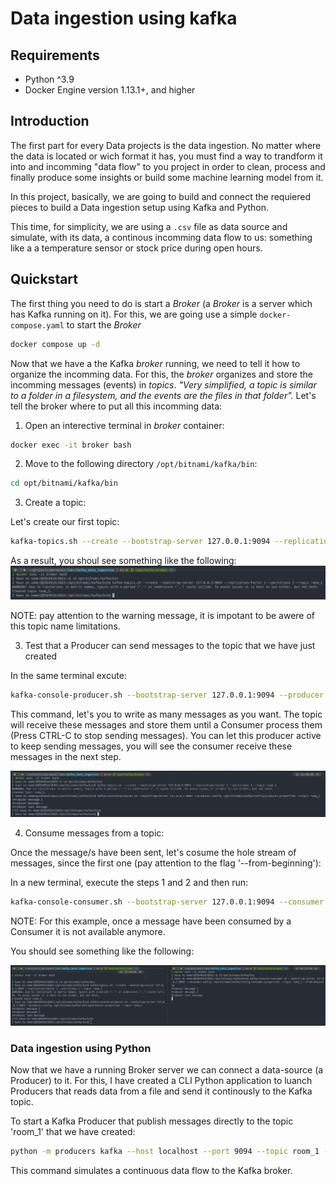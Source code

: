 # Data ingestion using kafka

## Requirements

- Python ^3.9
- Docker Engine version 1.13.1+, and higher

## Introduction

The first part for every Data projects is the data ingestion. No matter where the data is located or wich format it has, you must find a way to trandform it into and incomming "data flow" to you project in order to clean, process and finally produce some insights or build some machine learning model from it. 

In this project, basically, we are going to build and connect the requiered pieces to build a Data ingestion setup using Kafka and Python. 

This time, for simplicity, we are using a `.csv` file as data source and simulate, with its data, a continous incomming data flow to us: something like a a temperature sensor or stock price during open hours.


## Quickstart

The first thing you need to do is start a *Broker* (a *Broker* is a server which has Kafka running on it). For this, we are going use a simple `docker-compose.yaml` to start the *Broker*

```bash
docker compose up -d
```

Now that we have a the Kafka *broker* running, we need to tell it how to organize the incomming data. For this, the *broker* organizes and store the incomming messages (events) in *topics*. *"Very simplified, a topic is similar to a folder in a filesystem, and the events are the files in that folder".* Let's tell the broker where to put all this incomming data:

1. Open an interective terminal in *broker* container:

```bash
docker exec -it broker bash
```

2. Move to the following directory `/opt/bitnami/kafka/bin`:
```bash
cd opt/bitnami/kafka/bin
```

3. Create a topic:

Let's create our first topic:
```bash
kafka-topics.sh --create --bootstrap-server 127.0.0.1:9094 --replication-factor 1 --partitions 1 --topic room_1
```

As a result, you shoul see something like the following:
![](images/kafka_create_topic.png)

NOTE: pay attention to the warning message, it is impotant to be awere of this topic name limitations.


3. Test that a Producer can send messages to the topic that we have just created

In the same terminal excute:

```bash
kafka-console-producer.sh --bootstrap-server 127.0.0.1:9094 --producer.config /opt/bitnami/kafka/config/producer.properties --topic room_1
```
This command, let's you to write as many messages as you want. The topic will receive these messages and store them until a Consumer process them (Press CTRL-C to stop sending messages). You can let this producer active to keep sending messages, you will see the consumer receive these messages in the next step.

![](images/kafka_producer.png)

4. Consume messages from a topic:

Once the message/s have been sent, let's cosume the hole stream of messages, since the first one (pay attention to the flag '--from-beginning'):

In a new terminal, execute the steps 1 and 2 and then run:

```bash
kafka-console-consumer.sh --bootstrap-server 127.0.0.1:9094 --consumer.config /opt/bitnami/kafka/config/consumer.properties --topic room_1 --from-beginning
```

NOTE: For this example, once a message have been consumed by a Consumer it is not available anymore.

You should see something like the following:

![](images/kafka_producer_consumer.png)

### Data ingestion using Python

Now that we have a running Broker server we can connect a data-source (a Producer) to it. 
For this, I have created a CLI Python application to luanch Producers that reads data from a file and send it continously to the Kafka topic.

To start a Kafka Producer that publish messages directly to the topic 'room_1' that we have created:

```bash
python -m producers kafka --host localhost --port 9094 --topic room_1 --partition 0 --file-path ./data/room_1/temperature.csv
```

This command simulates a continuous data flow to the Kafka broker.